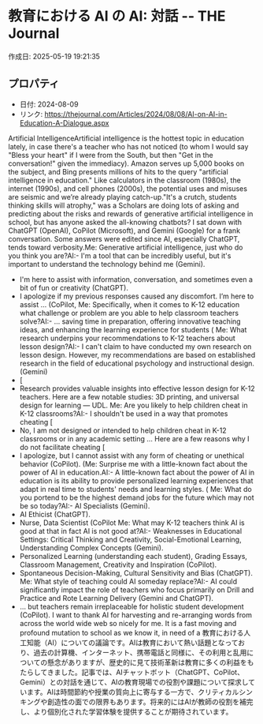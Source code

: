 # 教育における AI の AI: 対話 -- THE Journal

作成日: 2025-05-19 19:21:35

## プロパティ

- 日付: 2024-08-09
- リンク: https://thejournal.com/Articles/2024/08/08/AI-on-AI-in-Education-A-Dialogue.aspx

Artificial IntelligenceArtificial intelligence is the hottest topic in education lately, in case there's a teacher who has not noticed (to whom I would say "Bless your heart" if I were from the South, but then "Get in the conversation!" given the immediacy). Amazon serves up 5,000 books on the subject, and Bing presents millions of hits to the query "artificial intelligence in education." Like calculators in the classroom (1980s), the internet (1990s), and cell phones (2000s), the potential uses and misuses are seismic and we’re already playing catch-up."It's a crutch, students thinking skills will atrophy," was a Scholars are doing lots of asking and predicting about the risks and rewards of generative artificial intelligence in school, but has anyone asked the all-knowing chatbots? I sat down with ChatGPT (OpenAI), CoPilot (Microsoft), and Gemini (Google) for a frank conversation. Some answers were edited since AI, especially ChatGPT, tends toward verbosity.Me: Generative artificial intelligence, just who do you think you are?AI:- I'm a tool that can be incredibly useful, but it's important to understand the technology behind me (Gemini).
- I'm here to assist with information, conversation, and sometimes even a bit of fun or creativity (ChatGPT).
- I apologize if my previous responses caused any discomfort. I’m here to assist … (CoPilot, 
Me: Specifically, when it comes to K-12 education what challenge or problem are you able to help classroom teachers solve?AI:- … saving time in preparation, offering innovative teaching ideas, and enhancing the learning experience for students (
Me: What research underpins your recommendations to K-12 teachers about lesson design?AI:- I can't claim to have conducted my own research on lesson design. However, my recommendations are based on established research in the field of educational psychology and instructional design. (Gemini)
- [
- Research provides valuable insights into effective lesson design for K-12 teachers. Here are a few notable studies: 3D printing, and universal design for learning — UDL. 
Me: Are you likely to help children cheat in K-12 classrooms?AI:- I shouldn't be used in a way that promotes cheating [
- No, I am not designed or intended to help children cheat in K-12 classrooms or in any academic setting … Here are a few reasons why I do not facilitate cheating [
- I apologize, but I cannot assist with any form of cheating or unethical behavior (CoPilot).
(Me: Surprise me with a little-known fact about the power of AI in education.AI:- A little-known fact about the power of AI in education is its ability to provide personalized learning experiences that adapt in real time to students' needs and learning styles. (
Me: What do you portend to be the highest demand jobs for the future which may not be so today?AI:- AI Specialists (Gemini).
- AI Ethicist (ChatGPT).
- Nurse, Data Scientist (CoPilot 
Me: What may K-12 teachers think AI is good at that in fact AI is not good at?AI:- Weaknesses in Educational Settings: Critical Thinking and Creativity, Social-Emotional Learning, Understanding Complex Concepts (Gemini).
- Personalized Learning (understanding each student), Grading Essays, Classroom Management, Creativity and Inspiration (CoPilot).
- Spontaneous Decision-Making, Cultural Sensitivity and Bias (ChatGPT).
Me: What style of teaching could AI someday replace?AI:- AI could significantly impact the role of teachers who focus primarily on Drill and Practice and Rote Learning Delivery (Gemini and ChatGPT).
- … but teachers remain irreplaceable for holistic student development (CoPilot).
I want to thank AI for harvesting and re-arranging words from across the world wide web so nicely for me. It is a fast moving and profound mutation to school as we know it, in need of a 教育における人工知能（AI）についての議論です。AIは教育において熱い話題となっており、過去の計算機、インターネット、携帯電話と同様に、その利用と乱用についての懸念がありますが、歴史的に見て技術革新は教育に多くの利益をもたらしてきました。記事では、AIチャットボット（ChatGPT、CoPilot、Gemini）との対話を通じて、AIの教育現場での役割や課題について探求しています。AIは時間節約や授業の質向上に寄与する一方で、クリティカルシンキングや創造性の面での限界もあります。将来的にはAIが教師の役割を補完し、より個別化された学習体験を提供することが期待されています。